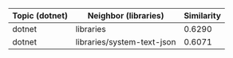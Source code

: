| Topic (dotnet) | Neighbor (libraries) | Similarity |
|-------------|-------------------|------------|
| dotnet | libraries | 0.6290 |
| dotnet | libraries/system-text-json | 0.6071 |
